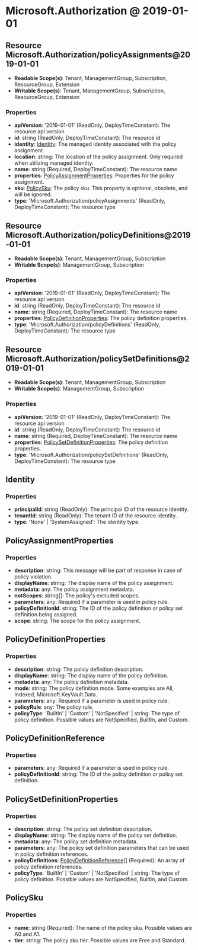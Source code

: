 # Microsoft.Authorization @ 2019-01-01

## Resource Microsoft.Authorization/policyAssignments@2019-01-01
* **Readable Scope(s)**: Tenant, ManagementGroup, Subscription, ResourceGroup, Extension
* **Writable Scope(s)**: Tenant, ManagementGroup, Subscription, ResourceGroup, Extension
### Properties
* **apiVersion**: '2019-01-01' (ReadOnly, DeployTimeConstant): The resource api version
* **id**: string (ReadOnly, DeployTimeConstant): The resource id
* **identity**: [Identity](#identity): The managed identity associated with the policy assignment.
* **location**: string: The location of the policy assignment. Only required when utilizing managed identity.
* **name**: string (Required, DeployTimeConstant): The resource name
* **properties**: [PolicyAssignmentProperties](#policyassignmentproperties): Properties for the policy assignment.
* **sku**: [PolicySku](#policysku): The policy sku. This property is optional, obsolete, and will be ignored.
* **type**: 'Microsoft.Authorization/policyAssignments' (ReadOnly, DeployTimeConstant): The resource type

## Resource Microsoft.Authorization/policyDefinitions@2019-01-01
* **Readable Scope(s)**: Tenant, ManagementGroup, Subscription
* **Writable Scope(s)**: ManagementGroup, Subscription
### Properties
* **apiVersion**: '2019-01-01' (ReadOnly, DeployTimeConstant): The resource api version
* **id**: string (ReadOnly, DeployTimeConstant): The resource id
* **name**: string (Required, DeployTimeConstant): The resource name
* **properties**: [PolicyDefinitionProperties](#policydefinitionproperties): The policy definition properties.
* **type**: 'Microsoft.Authorization/policyDefinitions' (ReadOnly, DeployTimeConstant): The resource type

## Resource Microsoft.Authorization/policySetDefinitions@2019-01-01
* **Readable Scope(s)**: Tenant, ManagementGroup, Subscription
* **Writable Scope(s)**: ManagementGroup, Subscription
### Properties
* **apiVersion**: '2019-01-01' (ReadOnly, DeployTimeConstant): The resource api version
* **id**: string (ReadOnly, DeployTimeConstant): The resource id
* **name**: string (Required, DeployTimeConstant): The resource name
* **properties**: [PolicySetDefinitionProperties](#policysetdefinitionproperties): The policy definition properties.
* **type**: 'Microsoft.Authorization/policySetDefinitions' (ReadOnly, DeployTimeConstant): The resource type

## Identity
### Properties
* **principalId**: string (ReadOnly): The principal ID of the resource identity.
* **tenantId**: string (ReadOnly): The tenant ID of the resource identity.
* **type**: 'None' | 'SystemAssigned': The identity type.

## PolicyAssignmentProperties
### Properties
* **description**: string: This message will be part of response in case of policy violation.
* **displayName**: string: The display name of the policy assignment.
* **metadata**: any: The policy assignment metadata.
* **notScopes**: string[]: The policy's excluded scopes.
* **parameters**: any: Required if a parameter is used in policy rule.
* **policyDefinitionId**: string: The ID of the policy definition or policy set definition being assigned.
* **scope**: string: The scope for the policy assignment.

## PolicyDefinitionProperties
### Properties
* **description**: string: The policy definition description.
* **displayName**: string: The display name of the policy definition.
* **metadata**: any: The policy definition metadata.
* **mode**: string: The policy definition mode. Some examples are All, Indexed, Microsoft.KeyVault.Data.
* **parameters**: any: Required if a parameter is used in policy rule.
* **policyRule**: any: The policy rule.
* **policyType**: 'BuiltIn' | 'Custom' | 'NotSpecified' | string: The type of policy definition. Possible values are NotSpecified, BuiltIn, and Custom.

## PolicyDefinitionReference
### Properties
* **parameters**: any: Required if a parameter is used in policy rule.
* **policyDefinitionId**: string: The ID of the policy definition or policy set definition.

## PolicySetDefinitionProperties
### Properties
* **description**: string: The policy set definition description.
* **displayName**: string: The display name of the policy set definition.
* **metadata**: any: The policy set definition metadata.
* **parameters**: any: The policy set definition parameters that can be used in policy definition references.
* **policyDefinitions**: [PolicyDefinitionReference](#policydefinitionreference)[] (Required): An array of policy definition references.
* **policyType**: 'BuiltIn' | 'Custom' | 'NotSpecified' | string: The type of policy definition. Possible values are NotSpecified, BuiltIn, and Custom.

## PolicySku
### Properties
* **name**: string (Required): The name of the policy sku. Possible values are A0 and A1.
* **tier**: string: The policy sku tier. Possible values are Free and Standard.


